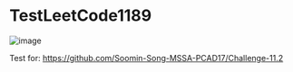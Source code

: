 # TestLeetCode1189
![image](https://github.com/user-attachments/assets/77f70e1e-484c-442c-8777-6b4530525d04)

Test for: https://github.com/Soomin-Song-MSSA-PCAD17/Challenge-11.2
